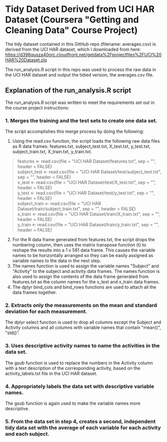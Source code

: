 # Tidy Dataset Derived from UCI HAR Dataset (Coursera "Getting and Cleaning Data" Course Project)
The tidy dataset contained in this GitHub repo (filename: averages.csv) is derived from the UCI HAR dataset, which I downloaded from here:
https://d396qusza40orc.cloudfront.net/getdata%2Fprojectfiles%2FUCI%20HAR%20Dataset.zip

The run_analysis.R script in this repo was used to process the raw data in the UCI HAR dataset and output the tidied version, the averages.csv file.

## Explanation of the run_analysis.R script
The run_analysis.R script was written to meet the requirements set out in the course project instructions:
### 1\. Merges the training and the test sets to create one data set.
The script accomplishes this merge process by doing the following:

1. Using the read.csv function, the script loads the following raw data files as R data frames: features.txt, subject_test.txt, X_test.txt, y_test.txt, subject_train.txt, X_train.txt, y_train.txt.

> features <- read.csv(file = "UCI HAR Dataset/features.txt", sep = "", header = FALSE)  
subject_test <- read.csv(file = "UCI HAR Dataset/test/subject_test.txt", sep = "", header = FALSE)  
x_test <- read.csv(file = "UCI HAR Dataset/test/X_test.txt", sep = "", header = FALSE)  
y_test <- read.csv(file = "UCI HAR Dataset/test/y_test.txt", sep = "", header = FALSE)  
subject_train <- read.csv(file = "UCI HAR Dataset/train/subject_train.txt", sep = "", header = FALSE)  
x_train <- read.csv(file = "UCI HAR Dataset/train/X_train.txt", sep = "", header = FALSE)  
y_train <- read.csv(file = "UCI HAR Dataset/train/y_train.txt", sep = "", header = FALSE)

2. For the R data frame generated from features.txt, the script drops the numbering column, then uses the matrix transpose function (t) to reshape the results into a 1 x 561 data frame. This causes the variable names to be horizontally arranged so they can be easily assigned as variable names to the data in the next step.
3. The names function is used to assign the variable names "Subject" and "Activity" to the subject and activity data frames. The names function is also used to assign the contents of the data frame generated from features.txt as the column names for the x_test and x_train data frames.
4. The dplyr bind_cols and bind_rows functions are used to attach all the data frames together.

### 2\. Extracts only the measurements on the mean and standard deviation for each measurement.
The dplyr select function is used to drop all columns except the Subject and Activity columns and all columns with variable names that contain "mean()", "std()".

### 3\. Uses descriptive activity names to name the activities in the data set.
The gsub function is used to replace the numbers in the Activity column with a text description of the corresponding activity, based on the activity_labels.txt file in the UCI HAR dataset. 

### 4\. Appropriately labels the data set with descriptive variable names.
The gsub function is again used to make the variable names more descriptive. 


### 5\. From the data set in step 4, creates a second, independent tidy data set with the average of each variable for each activity and each subject.
